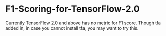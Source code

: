# F1-Scoring-for-TensorFlow-2.0
Currently TensorFlow 2.0 and above has no metric for F1 score. Though tfa added in, in case you cannot install tfa, you may want to try this.
